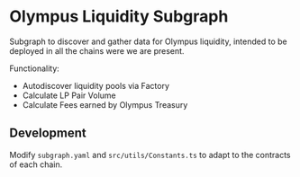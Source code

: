 # Olympus Liquidity Subgraph

Subgraph to discover and gather data for Olympus liquidity, intended to be deployed in all the chains were we are present.

Functionality:
- Autodiscover liquidity pools via Factory
- Calculate LP Pair Volume
- Calculate Fees earned by Olympus Treasury


## Development

Modify `subgraph.yaml` and `src/utils/Constants.ts` to adapt to the contracts of each chain.